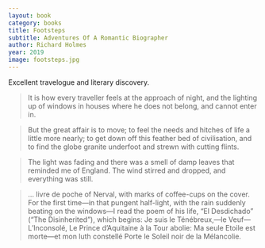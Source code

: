 ```yaml
---
layout: book
category: books
title: Footsteps
subtitle: Adventures Of A Romantic Biographer
author: Richard Holmes
year: 2019
image: footsteps.jpg
---
```

Excellent travelogue and literary discovery.

> It is how every traveller feels at the approach of night, and the lighting up of windows in houses where he does not belong, and cannot enter in.

> But the great affair is to move; to feel the needs and hitches of life a little more nearly; to get down off this feather bed of civilisation, and to find the globe granite underfoot and strewn with cutting flints.

> The light was fading and there was a smell of damp leaves that reminded me of England. The wind stirred and dropped, and everything was still.

> ... livre de poche of Nerval, with marks of coffee-cups on the cover. For the first time—in that pungent half-light, with the rain suddenly beating on the windows—I read the poem of his life, “El Desdichado” (“The Disinherited”), which begins: Je suis le Ténébreux,—le Veuf—L’Inconsolé, Le Prince d’Aquitaine à la Tour abolie: Ma seule Etoile est morte—et mon luth constellé Porte le Soleil noir de la Mélancolie.
